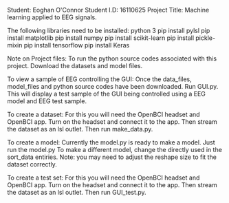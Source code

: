Student: Eoghan O'Connor
Student I.D: 16110625
Project Title: Machine learning applied to EEG signals.



The following libraries need to be installed:
python 3
pip install pylsl
pip install matplotlib
pip install numpy
pip install scikit-learn
pip install pickle-mixin
pip install tensorflow
pip install Keras


Note on Project files:
To run the python source codes associated with
this project. Download the datasets and model files.

To view a sample of EEG controlling the GUI:
Once the data_files, model_files and python source codes
have been downloaded.
Run GUI.py. This will display a test sample of the GUI
being controlled using a EEG model and EEG test sample.


To create a dataset:
For this you will need the OpenBCI headset and OpenBCI app.
Turn on the headset and connect it to the app.
Then stream the dataset as an lsl outlet.
Then run make_data.py.


To create a model:
Currently the model.py is ready to make a model.
Just run the model.py
To make a different model, change the directly used in the sort_data
entiries.
Note: you may need to adjust the reshape size to fit the dataset correctly.


To create a test set:
For this you will need the OpenBCI headset and OpenBCI app.
Turn on the headset and connect it to the app.
Then stream the dataset as an lsl outlet.
Then run GUI_test.py.